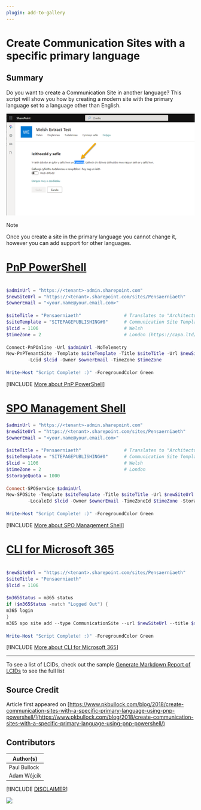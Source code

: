 ```yaml
---
plugin: add-to-gallery
---
```


# Create Communication Sites with a specific primary language

## Summary

Do you want to create a Communication Site in another language? This script will show you how by creating a modern site with the primary language set to a language other than English.

![Example Screenshot](assets/example.png)

> [!Note]
> Once you create a site in the primary language you cannot change it, however you can add support for other languages.

# [PnP PowerShell](#tab/pnpps)

```powershell

$adminUrl = "https://<tenant>-admin.sharepoint.com"
$newSiteUrl = "https://<tenant>.sharepoint.com/sites/Pensaerniaeth" 
$ownerEmail = "<your.name@your.email.com>"

$siteTitle = "Pensaerniaeth"                # Translates to "Architecture" - Bing Translator
$siteTemplate = "SITEPAGEPUBLISHING#0"      # Communication Site Template
$lcid = 1106                                # Welsh
$timeZone = 2                               # London (https://capa.ltd/sp-timezones)

Connect-PnPOnline -Url $adminUrl -NoTelemetry
New-PnPTenantSite -Template $siteTemplate -Title $siteTitle -Url $newSiteUrl `
        -Lcid $lcid -Owner $ownerEmail -TimeZone $timeZone

Write-Host "Script Complete! :)" -ForegroundColor Green

```
[!INCLUDE [More about PnP PowerShell](../../docfx/includes/MORE-PNPPS.md)]

# [SPO Management Shell](#tab/spoms-ps)

```powershell
$adminUrl = "https://<tenant>-admin.sharepoint.com"
$newSiteUrl = "https://<tenant>.sharepoint.com/sites/Pensaerniaeth" 
$ownerEmail = "<your.name@your.email.com>"

$siteTitle = "Pensaerniaeth"                # Translates to "Architecture" - Bing Translator
$siteTemplate = "SITEPAGEPUBLISHING#0"      # Communication Site Template
$lcid = 1106                                # Welsh
$timeZone = 2                               # London
$storageQuota = 1000

Connect-SPOService $adminUrl
New-SPOSite -Template $siteTemplate -Title $siteTitle -Url $newSiteUrl `
        -LocaleId $lcid -Owner $ownerEmail -TimeZoneId $timeZone -StorageQuota $storageQuota

Write-Host "Script Complete! :)" -ForegroundColor Green

```
[!INCLUDE [More about SPO Management Shell](../../docfx/includes/MORE-SPOMS.md)]

# [CLI for Microsoft 365](#tab/cli-m365-ps)
```powershell

$newSiteUrl = "https://<tenant>.sharepoint.com/sites/Pensaerniaeth"
$siteTitle = "Pensaerniaeth"
$lcid = 1106

$m365Status = m365 status
if ($m365Status -match "Logged Out") {
m365 login
}
m365 spo site add --type CommunicationSite --url $newSiteUrl --title $siteTitle --lcid $lcid

Write-Host "Script Complete! :)" -ForegroundColor Green

```
[!INCLUDE [More about CLI for Microsoft 365](../../docfx/includes/MORE-CLIM365.md)]
***

To see a list of LCIDs, check out the sample [Generate Markdown Report of LCIDs](../generate-markdown-lcids/README.md) to see the full list

## Source Credit

Article first appeared on [https://www.pkbullock.com/blog/2018/create-communication-sites-with-a-specific-primary-language-using-pnp-powershell/](https://www.pkbullock.com/blog/2018/create-communication-sites-with-a-specific-primary-language-using-pnp-powershell/)

## Contributors

| Author(s) |
|-----------|
| Paul Bullock |
| Adam Wójcik |

[!INCLUDE [DISCLAIMER](../../docfx/includes/DISCLAIMER.md)]

<img src="https://m365-visitor-stats.azurewebsites.net/script-samples/scripts/create-comm-sites-specific-locale" aria-hidden="true" />
